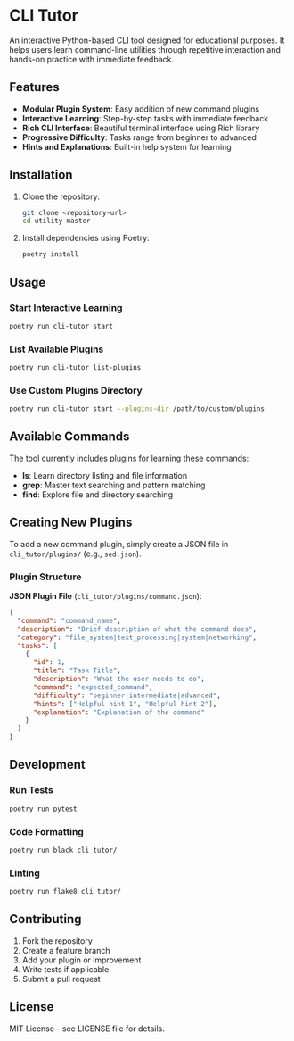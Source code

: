 # CLI Tutor

An interactive Python-based CLI tool designed for educational purposes. It helps users learn command-line utilities through repetitive interaction and hands-on practice with immediate feedback.

## Features

- **Modular Plugin System**: Easy addition of new command plugins
- **Interactive Learning**: Step-by-step tasks with immediate feedback
- **Rich CLI Interface**: Beautiful terminal interface using Rich library
- **Progressive Difficulty**: Tasks range from beginner to advanced
- **Hints and Explanations**: Built-in help system for learning

## Installation

1. Clone the repository:
   ```bash
   git clone <repository-url>
   cd utility-master
   ```

2. Install dependencies using Poetry:
   ```bash
   poetry install
   ```

## Usage

### Start Interactive Learning
```bash
poetry run cli-tutor start
```

### List Available Plugins
```bash
poetry run cli-tutor list-plugins
```

### Use Custom Plugins Directory
```bash
poetry run cli-tutor start --plugins-dir /path/to/custom/plugins
```

## Available Commands

The tool currently includes plugins for learning these commands:

- **ls**: Learn directory listing and file information
- **grep**: Master text searching and pattern matching
- **find**: Explore file and directory searching

## Creating New Plugins

To add a new command plugin, simply create a JSON file in `cli_tutor/plugins/` (e.g., `sed.json`).

### Plugin Structure

**JSON Plugin File** (`cli_tutor/plugins/command.json`):
```json
{
  "command": "command_name",
  "description": "Brief description of what the command does",
  "category": "file_system|text_processing|system|networking",
  "tasks": [
    {
      "id": 1,
      "title": "Task Title",
      "description": "What the user needs to do",
      "command": "expected_command",
      "difficulty": "beginner|intermediate|advanced",
      "hints": ["Helpful hint 1", "Helpful hint 2"],
      "explanation": "Explanation of the command"
    }
  ]
}
```

## Development

### Run Tests
```bash
poetry run pytest
```

### Code Formatting
```bash
poetry run black cli_tutor/
```

### Linting
```bash
poetry run flake8 cli_tutor/
```

## Contributing

1. Fork the repository
2. Create a feature branch
3. Add your plugin or improvement
4. Write tests if applicable
5. Submit a pull request

## License

MIT License - see LICENSE file for details.